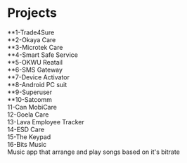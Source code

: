 # Projects
**1-Trade4Sure<br />
**2-Okaya Care<br />
**3-Microtek Care<br />
**4-Smart Safe Service<br />
**5-OKWU Reatail<br />
**6-SMS Gateway<br />
**7-Device Activator<br />
**8-Android PC suit<br />
**9-Superuser<br />
**10-Satcomm<br />
11-Can MobiCare<br />
12-Goela Care<br />
13-Lava Employee Tracker<br />
14-ESD Care<br />
15-The Keypad<br />
16-Bits Music<br />
   Music app that arrange and play songs based on it's bitrate


